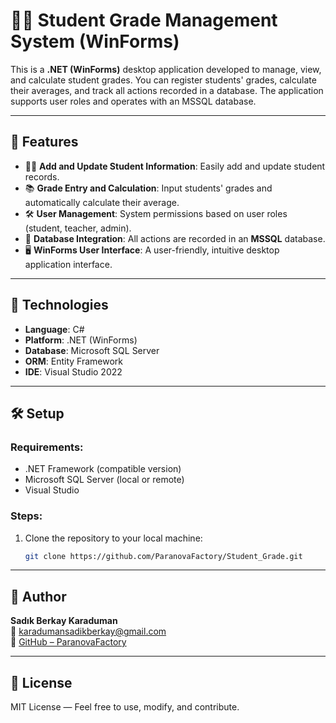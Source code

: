 # 🧑‍🎓 Student Grade Management System (WinForms)

This is a **.NET (WinForms)** desktop application developed to manage, view, and calculate student grades. You can register students' grades, calculate their averages, and track all actions recorded in a database. The application supports user roles and operates with an MSSQL database.

---

## 🚀 Features

- 🧑‍🏫 **Add and Update Student Information**: Easily add and update student records.
- 📚 **Grade Entry and Calculation**: Input students' grades and automatically calculate their average.
- 🛠 **User Management**: System permissions based on user roles (student, teacher, admin).
- 💾 **Database Integration**: All actions are recorded in an **MSSQL** database.
- 🖥 **WinForms User Interface**: A user-friendly, intuitive desktop application interface.

---

## 🧱 Technologies

- **Language**: C#
- **Platform**: .NET (WinForms)
- **Database**: Microsoft SQL Server
- **ORM**: Entity Framework
- **IDE**: Visual Studio 2022

---

## 🛠 Setup

### Requirements:
- .NET Framework (compatible version)
- Microsoft SQL Server (local or remote)
- Visual Studio

### Steps:
1. Clone the repository to your local machine:
   ```bash
   git clone https://github.com/ParanovaFactory/Student_Grade.git

---

## 👤 Author

**Sadık Berkay Karaduman**  
📧 [karadumansadikberkay@gmail.com](mailto:karadumansadikberkay@gmail.com)  
🔗 [GitHub – ParanovaFactory](https://github.com/ParanovaFactory)

---

## 📄 License

MIT License — Feel free to use, modify, and contribute.

